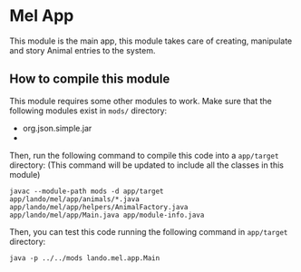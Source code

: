 # Mel App

This module is the main app, this module takes care of creating, manipulate and story Animal entries to the system.

## How to compile this module

This module requires some other modules to work. Make sure that the following modules exist in `mods/` directory:

* org.json.simple.jar
* 

Then, run the following command to compile this code into a `app/target` directory: (This command will be updated to include all the classes in this module)

```
javac --module-path mods -d app/target app/lando/mel/app/animals/*.java app/lando/mel/app/helpers/AnimalFactory.java app/lando/mel/app/Main.java app/module-info.java
```

Then, you can test this code running the following command in `app/target` directory:

```
java -p ../../mods lando.mel.app.Main
```